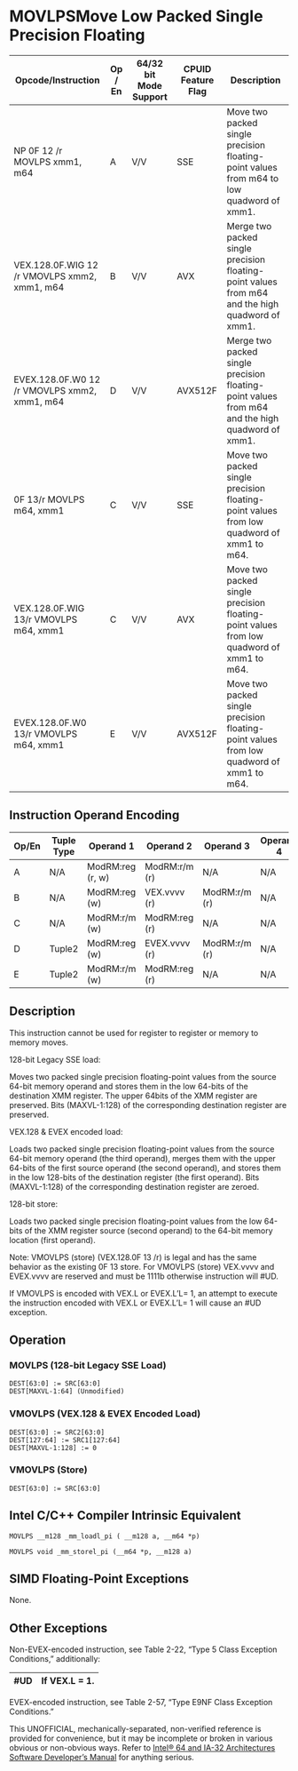 # MOVLPS**Move Low Packed Single Precision Floating**

| Opcode/Instruction                           | Op / En | 64/32 bit Mode Support | CPUID Feature Flag | Description                                                                                     |
| -------------------------------------------- | ------- | ---------------------- | ------------------ | ----------------------------------------------------------------------------------------------- |
| NP 0F 12 /r MOVLPS xmm1, m64                 | A       | V/V                    | SSE                | Move two packed single precision floating-point values from m64 to low quadword of xmm1.        |
| VEX.128.0F.WIG 12 /r VMOVLPS xmm2, xmm1, m64 | B       | V/V                    | AVX                | Merge two packed single precision floating-point values from m64 and the high quadword of xmm1. |
| EVEX.128.0F.W0 12 /r VMOVLPS xmm2, xmm1, m64 | D       | V/V                    | AVX512F            | Merge two packed single precision floating-point values from m64 and the high quadword of xmm1. |
| 0F 13/r MOVLPS m64, xmm1                     | C       | V/V                    | SSE                | Move two packed single precision floating-point values from low quadword of xmm1 to m64.        |
| VEX.128.0F.WIG 13/r VMOVLPS m64, xmm1        | C       | V/V                    | AVX                | Move two packed single precision floating-point values from low quadword of xmm1 to m64.        |
| EVEX.128.0F.W0 13/r VMOVLPS m64, xmm1        | E       | V/V                    | AVX512F            | Move two packed single precision floating-point values from low quadword of xmm1 to m64.        |

## Instruction Operand Encoding

| Op/En | Tuple Type | Operand 1        | Operand 2     | Operand 3     | Operand 4 |
| ----- | ---------- | ---------------- | ------------- | ------------- | --------- |
| A     | N/A        | ModRM:reg (r, w) | ModRM:r/m (r) | N/A           | N/A       |
| B     | N/A        | ModRM:reg (w)    | VEX.vvvv (r)  | ModRM:r/m (r) | N/A       |
| C     | N/A        | ModRM:r/m (w)    | ModRM:reg (r) | N/A           | N/A       |
| D     | Tuple2     | ModRM:reg (w)    | EVEX.vvvv (r) | ModRM:r/m (r) | N/A       |
| E     | Tuple2     | ModRM:r/m (w)    | ModRM:reg (r) | N/A           | N/A       |

## Description

This instruction cannot be used for register to register or memory to memory moves.

128-bit Legacy SSE load:

Moves two packed single precision floating-point values from the source 64-bit memory operand and stores them in the low 64-bits of the destination XMM register. The upper 64bits of the XMM register are preserved. Bits (MAXVL-1:128) of the corresponding destination register are preserved.

VEX.128 & EVEX encoded load:

Loads two packed single precision floating-point values from the source 64-bit memory operand (the third operand), merges them with the upper 64-bits of the first source operand (the second operand), and stores them in the low 128-bits of the destination register (the first operand). Bits (MAXVL-1:128) of the corresponding destination register are zeroed.

128-bit store:

Loads two packed single precision floating-point values from the low 64-bits of the XMM register source (second operand) to the 64-bit memory location (first operand).

Note: VMOVLPS (store) (VEX.128.0F 13 /r) is legal and has the same behavior as the existing 0F 13 store. For VMOVLPS (store) VEX.vvvv and EVEX.vvvv are reserved and must be 1111b otherwise instruction will #​​​UD.

If VMOVLPS is encoded with VEX.L or EVEX.L’L= 1, an attempt to execute the instruction encoded with VEX.L or EVEX.L’L= 1 will cause an #​​​UD exception.

## Operation

### MOVLPS (128-bit Legacy SSE Load)

```
DEST[63:0] := SRC[63:0]
DEST[MAXVL-1:64] (Unmodified)

```

### VMOVLPS (VEX.128 & EVEX Encoded Load)

```
DEST[63:0] := SRC2[63:0]
DEST[127:64] := SRC1[127:64]
DEST[MAXVL-1:128] := 0

```

### VMOVLPS (Store)

```
DEST[63:0] := SRC[63:0]

```

## Intel C/C++ Compiler Intrinsic Equivalent

```
MOVLPS __m128 _mm_loadl_pi ( __m128 a, __m64 *p)

```

```
MOVLPS void _mm_storel_pi (__m64 *p, __m128 a)

```

## SIMD Floating-Point Exceptions

None.

## Other Exceptions

Non-EVEX-encoded instruction, see Table 2-22, “Type 5 Class Exception Conditions,” additionally:

| #​​​UD | If VEX.L = 1. |
| ------ | ------------- |

EVEX-encoded instruction, see Table 2-57, “Type E9NF Class Exception Conditions.”

This UNOFFICIAL, mechanically-separated, non-verified reference is provided for convenience, but it may be
incomplete or broken in various obvious or non-obvious
ways. Refer to [Intel® 64 and IA-32 Architectures Software Developer’s Manual](https://software.intel.com/en-us/download/intel-64-and-ia-32-architectures-sdm-combined-volumes-1-2a-2b-2c-2d-3a-3b-3c-3d-and-4) for anything serious.
